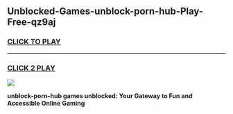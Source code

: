 
## Unblocked-Games-unblock-porn-hub-Play-Free-qz9aj
<h3>
<a href="https://premium76.site?title=unblock-porn-hub&ref=12A">CLICK TO PLAY</a></h3>
<hr>

<h3>
<a href="https://premium76.site?title=unblock-porn-hub&ref=12A">CLICK 2 PLAY</a>
  
</h3>

<a href="https://premium76.site?title=unblock-porn-hub&ref=12A"><img src="https://clearcache.store/games.png"></a>


**unblock-porn-hub games unblocked: Your Gateway to Fun and Accessible Online Gaming**
